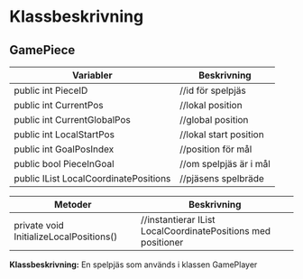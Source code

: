 # Klassbeskrivning



## GamePiece

| Variabler                                   | Beskrivning            |
| ------------------------------------------- | ---------------------- |
| public int PieceID                          | //id för spelpjäs      |
| public int CurrentPos                       | //lokal position       |
| public int CurrentGlobalPos                 | //global position      |
| public int LocalStartPos                    | //lokal start position |
| public int GoalPosIndex                     | //position för mål     |
| public bool PieceInGoal                     | //om spelpjäs är i mål |
| public IList<bool> LocalCoordinatePositions | //pjäsens spelbräde    |

| Metoder                                 | Beskrivning                                                  |
| --------------------------------------- | ------------------------------------------------------------ |
| private void InitializeLocalPositions() | //instantierar IList<bool> LocalCoordinatePositions med positioner |

**Klassbeskrivning:** En spelpjäs som används i klassen GamePlayer